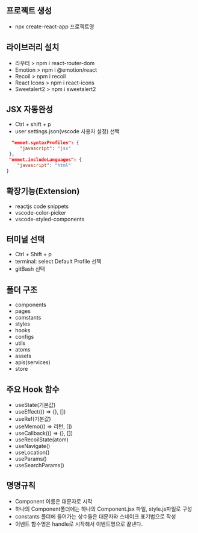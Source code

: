 ## 프로젝트 생성
- npx create-react-app 프로젝트명
  
## 라이브러리 설치
- 라우터 > npm i react-router-dom
- Emotion > npm i @emotion/react
- Recoil > npm i recoil
- React Icons > npm i react-icons
- Sweetalert2 > npm i sweetalert2

## JSX 자동완성
- Ctrl + shift + p
- user settings.json(vscode 사용자 설정) 선택
```json
  "emmet.syntaxProfiles": {
     "javascript": "jsx" 
 },
 "emmet.includeLanguages": {
    "javascript": "html"
}
```

## 확장기능(Extension)
- reactjs code snippets
- vscode-color-picker
- vscode-styled-components
  
## 터미널 선택
- Ctrl + Shift + p
- terminal: select Default Profile 선책
- gitBash 선택

## 폴더 구조
- components
- pages
- comstants
- styles
- hooks
- configs
- utils
- atoms
- assets
- apis(services)
- store
  
## 주요 Hook 함수
- useState(기본값)
- useEffect(() => {}, [])
- useRef(기본값)
- useMemo(() => 리턴, [])
- useCallback(() => {}, [])
- useRecoilState(atom)
- useNavigate()
- useLocation()
- useParams()
- useSearchParams()

## 명명규칙
- Component 이름은 대문자로 시작
- 하나의 Component폴더에는 하나의 Component.jsx 파일, style.js파일로 구성
- constants 폴더에 들어가는 상수들은 대문자와 스네이크 표기법으로 작성
- 이벤트 함수명은 handle로 시작해서 이벤트명으로 끝낸다.

